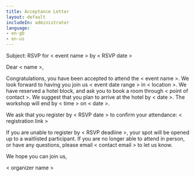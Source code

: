```yaml
---
title: Acceptance Letter
layout: default
includeIn: administrator
language:
- en-gb
- en-us
---
```

Subject: RSVP for < event name > by < RSVP date >

Dear < name >,

Congratulations, you have been accepted to attend the < event name >. We look forward to having you join us < event date range > in < location >.  We have reserved a hotel block, and ask you to book a room through < point of contact >. We suggest that you plan to arrive at the hotel by < date >. The workshop will end by < time > on < date >. 

We ask that you register by < RSVP date > to confirm your attendance:
< registration link >

If you are unable to register by < RSVP deadline >, your spot will be opened up to a waitlisted participant. If you are no longer able to attend in person, or have any questions, please email < contact email > to let us know. 

We hope you can join us,

< organizer name >